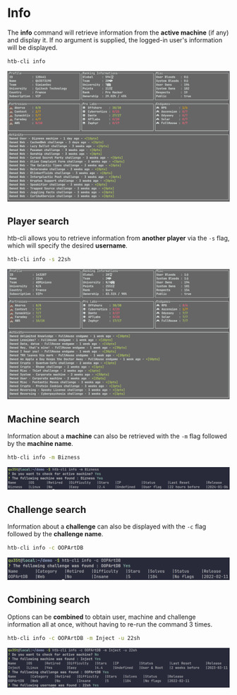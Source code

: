 # Info

The **info** command will retrieve information from the **active machine** (if any) and display it. If no argument is supplied, the logged-in user's information will be displayed.

```bash
htb-cli info
```

![Info](/assets/commands/info/info.png)

## Player search

htb-cli allows you to retrieve information from **another player** via the `-s` flag, which will specify the desired **username**.

```bash
htb-cli info -s 22sh
```

![User Info](/assets/commands/info/user.png)

## Machine search

Information about a **machine** can also be retrieved with the `-m` flag followed by the **machine name**.

```bash
htb-cli info -m Bizness
```

![Machine](/assets/commands/info/machine.png)

## Challenge search

Information about a **challenge** can also be displayed with the `-c` flag followed by the **challenge name**.

```bash
htb-cli info -c OOPArtDB
```

![Challenge](/assets/commands/info/challenge.png)

## Combining search

Options can be **combined** to obtain user, machine and challenge information all at once, without having to re-run the command 3 times.

```bash
htb-cli info -c OOPArtDB -m Inject -u 22sh
```

![Combine](/assets/commands/info/combine.png)